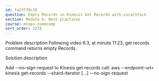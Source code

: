 ```yaml
---
id: fa23739c18
question: Empty Records in Kinesis Get Records with LocalStack
section: Module 6: Best practices
course: mlops-zoomcamp
sort_order: 2270
---
```


Problem description
Following video 6.3, at minute 11:23, get records command returns empty Records.

Solution description

Add --no-sign-request to Kinesis get records call:
 aws --endpoint-url= kinesis get-records --shard-iterator […] --no-sign-request

